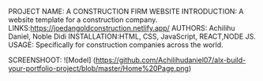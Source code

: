 PROJECT NAME: A CONSTRUCTION FIRM WEBSITE
INTRODUCTION: A website template for a construction company. 
LINKS:https://joedangoldconstruction.netlify.app/
AUTHORS: Achilihu Daniel, Noble Didi
INSTALLATION:HTML, CSS, JavaScript, REACT,NODE JS.
USAGE: Specifically for construction companies across the world.

SCREENSHOOT: ![Model] (https://github.com/Achilihudaniel07/alx-build-your-portfolio-project/blob/master/Home%20Page.png)

